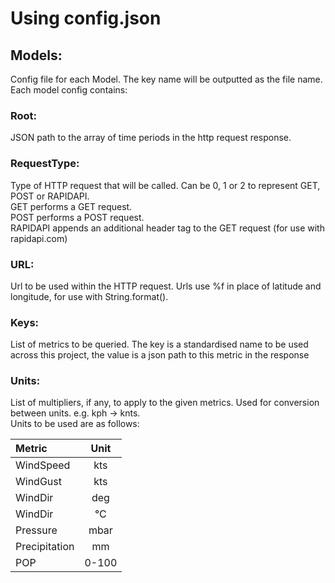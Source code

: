 # Using config.json

## Models:
Config file for each Model. The key name will be outputted as the file name.
Each model config contains:<br>
### Root:
JSON path to the array of time periods in the http request response.
### RequestType:
Type of HTTP request that will be called. Can be 0, 1 or 2 to represent GET, POST or RAPIDAPI.<br>
GET performs a GET request.<br>
POST performs a POST request.<br>
RAPIDAPI appends an additional header tag to the GET request (for use with rapidapi.com)
### URL:
Url to be used within the HTTP request.
Urls use %f in place of latitude and longitude, for use with String.format().
### Keys:
List of metrics to be queried.
The key is a standardised name to be used across this project,
the value is a json path to this metric in the response
### Units:
List of multipliers, if any, to apply to the given metrics.
Used for conversion between units. e.g. kph -> knts. <br>
Units to be used are as follows:

| Metric        | Unit  |
|:--------------|:-----:|
| WindSpeed     |  kts  |
| WindGust      |  kts  |
| WindDir       |  deg  |
| WindDir       |  °C   |
| Pressure      | mbar  |
| Precipitation |  mm   |
| POP           | 0-100 |





